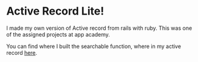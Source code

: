 # Active Record Lite!

I made my own version of Active record from rails with ruby. This was one of the assigned projects at app academy.

You can find where I built the searchable function, where in my active record [here][where].

[where]: https://github.com/finneysm7/ActiveRecordLite/blob/master/lib/02_searchable.rb
